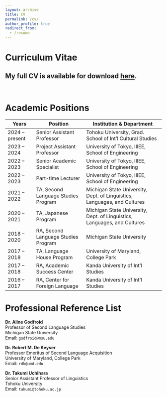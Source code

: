 ```yaml
---
layout: archive
title: CV
permalink: /cv/
author_profile: true
redirect_from:
  - /resume
---
```


# Curriculum Vitae

## My full CV is available for download [**here**](https://raw.githubusercontent.com/maieryo/research/CV/RyoMaieCV.pdf).
<br>

# Academic Positions

| Years         | Position                                | Institution & Department                                           |
|---------------|------------------------------------------|--------------------------------------------------------------------|
| 2024 – present| Senior Assistant Professor               | Tohoku University, Grad. School of Int’l Cultural Studies          |
| 2023 – 2024   | Project Assistant Professor              | University of Tokyo, IIIEE, School of Engineering                  |
| 2022 – 2023   | Senior Academic Specialist               | University of Tokyo, IIIEE, School of Engineering                  |
| 2022 – 2023   | Part-time Lecturer                       | University of Tokyo, IIIEE, School of Engineering                  |
| 2021 – 2022   | TA, Second Language Studies Program      | Michigan State University, Dept. of Linguistics, Languages, and Cultures |
| 2020 – 2021   | TA, Japanese Program                     | Michigan State University, Dept. of Linguistics, Languages, and Cultures |
| 2018 – 2020   | RA, Second Language Studies Program      | Michigan State University                                          |
| 2017 – 2018   | TA, Language House Program               | University of Maryland, College Park                              |
| 2017 – 2018   | RA, Academic Success Center              | Kanda University of Int’l Studies                                  |
| 2016 – 2017   | RA, Center for Foreign Language          | Kanda University of Int’l Studies                                  |

# Professional Reference List
**Dr. Aline Godfroid**<br>
Professor of Second Language Studies<br>
Michigan State University<br>
Email: `godfroid@msu.edu`<br>

**Dr. Robert M. De Keyser**<br>
Professor Emeritus of Second Language Acquisition<br>
University of Maryland, College Park<br>
Email: `rdk@umd.edu`<br>

**Dr. Takumi Uchihara**<br>
Senior Assistant Professor of Linguistics<br>
Tohoku University<br>
Email: `takumi@tohoku.ac.jp`<br>
